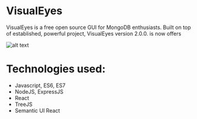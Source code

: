 # VisualEyes
VisualEyes is a free open source GUI for MongoDB enthusiasts. Built on top of established, powerful project, VisualEyes
version 2.0.0. is now offers 

![alt text](login.png)


# Technologies used:
* Javascript, ES6, ES7
* NodeJS, ExpressJS
* React
* TreeJS
* Semantic UI React



